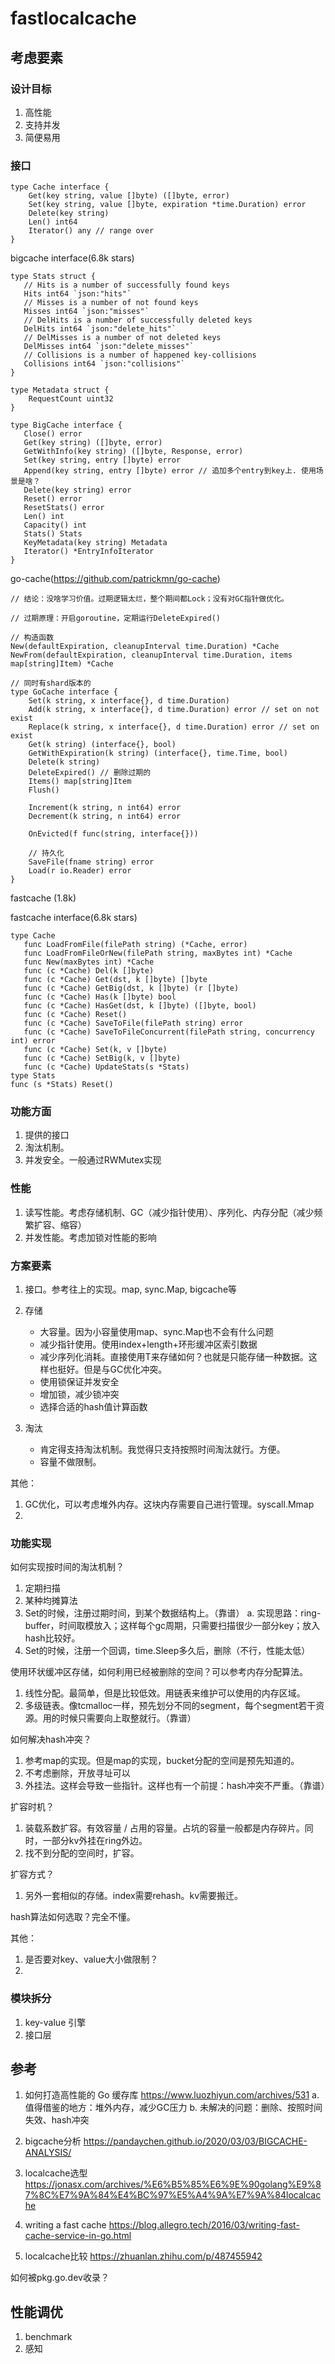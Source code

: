 # fastlocalcache

## 考虑要素

### 设计目标

1. 高性能
2. 支持并发
3. 简便易用

### 接口

```golang
type Cache interface {
    Get(key string, value []byte) ([]byte, error)
    Set(key string, value []byte, expiration *time.Duration) error
    Delete(key string)
    Len() int64
	Iterator() any // range over
}
```

bigcache interface(6.8k stars)

```golang
type Stats struct {
   // Hits is a number of successfully found keys
   Hits int64 `json:"hits"`
   // Misses is a number of not found keys
   Misses int64 `json:"misses"`
   // DelHits is a number of successfully deleted keys
   DelHits int64 `json:"delete_hits"`
   // DelMisses is a number of not deleted keys
   DelMisses int64 `json:"delete_misses"`
   // Collisions is a number of happened key-collisions
   Collisions int64 `json:"collisions"`
}

type Metadata struct {
    RequestCount uint32
}

type BigCache interface {
   Close() error
   Get(key string) ([]byte, error)
   GetWithInfo(key string) ([]byte, Response, error)
   Set(key string, entry []byte) error
   Append(key string, entry []byte) error // 追加多个entry到key上. 使用场景是啥？
   Delete(key string) error
   Reset() error
   ResetStats() error
   Len() int
   Capacity() int
   Stats() Stats
   KeyMetadata(key string) Metadata
   Iterator() *EntryInfoIterator
}
```

go-cache(https://github.com/patrickmn/go-cache)

```golang
// 结论：没啥学习价值。过期逻辑太烂，整个期间都Lock；没有对GC指针做优化。

// 过期原理：开启goroutine，定期运行DeleteExpired()

// 构造函数
New(defaultExpiration, cleanupInterval time.Duration) *Cache
NewFrom(defaultExpiration, cleanupInterval time.Duration, items map[string]Item) *Cache

// 同时有shard版本的
type GoCache interface {
    Set(k string, x interface{}, d time.Duration)
    Add(k string, x interface{}, d time.Duration) error // set on not exist
    Replace(k string, x interface{}, d time.Duration) error // set on exist
    Get(k string) (interface{}, bool)
    GetWithExpiration(k string) (interface{}, time.Time, bool)
    Delete(k string)
    DeleteExpired() // 删除过期的
    Items() map[string]Item
    Flush()

    Increment(k string, n int64) error
    Decrement(k string, n int64) error
    
    OnEvicted(f func(string, interface{}))
	
	// 持久化
    SaveFile(fname string) error
    Load(r io.Reader) error
}

```

fastcache (1.8k)

fastcache interface(6.8k stars)
```golang
type Cache
   func LoadFromFile(filePath string) (*Cache, error)
   func LoadFromFileOrNew(filePath string, maxBytes int) *Cache
   func New(maxBytes int) *Cache
   func (c *Cache) Del(k []byte)
   func (c *Cache) Get(dst, k []byte) []byte
   func (c *Cache) GetBig(dst, k []byte) (r []byte)
   func (c *Cache) Has(k []byte) bool
   func (c *Cache) HasGet(dst, k []byte) ([]byte, bool)
   func (c *Cache) Reset()
   func (c *Cache) SaveToFile(filePath string) error
   func (c *Cache) SaveToFileConcurrent(filePath string, concurrency int) error
   func (c *Cache) Set(k, v []byte)
   func (c *Cache) SetBig(k, v []byte)
   func (c *Cache) UpdateStats(s *Stats)
type Stats
func (s *Stats) Reset()
```

### 功能方面

1. 提供的接口
2. 淘汰机制。
3. 并发安全。一般通过RWMutex实现

### 性能

1. 读写性能。考虑存储机制、GC（减少指针使用）、序列化、内存分配（减少频繁扩容、缩容）
2. 并发性能。考虑加锁对性能的影响

### 方案要素

1. 接口。参考往上的实现。map, sync.Map, bigcache等

2. 存储
   + 大容量。因为小容量使用map、sync.Map也不会有什么问题
   + 减少指针使用。使用index+length+环形缓冲区索引数据
   + 减少序列化消耗。直接使用T来存储如何？也就是只能存储一种数据。这样也挺好。但是与GC优化冲突。
   + 使用锁保证并发安全
   + 增加锁，减少锁冲突
   + 选择合适的hash值计算函数
3. 淘汰
   + 肯定得支持淘汰机制。我觉得只支持按照时间淘汰就行。方便。
   + 容量不做限制。

其他：
1. GC优化，可以考虑堆外内存。这块内存需要自己进行管理。syscall.Mmap
2. 

### 功能实现

如何实现按时间的淘汰机制？
1. 定期扫描
2. 某种均摊算法
3. Set的时候，注册过期时间，到某个数据结构上。（靠谱）
   a. 实现思路：ring-buffer，时间取模放入；这样每个gc周期，只需要扫描很少一部分key；放入hash比较好。
4. Set的时候，注册一个回调，time.Sleep多久后，删除（不行，性能太低）

使用环状缓冲区存储，如何利用已经被删除的空间？可以参考内存分配算法。
1. 线性分配。最简单，但是比较低效。用链表来维护可以使用的内存区域。
2. 多级链表。像tcmalloc一样，预先划分不同的segment，每个segment若干资源。用的时候只需要向上取整就行。（靠谱）

如何解决hash冲突？
1. 参考map的实现。但是map的实现，bucket分配的空间是预先知道的。
2. 不考虑删除，开放寻址可以
3. 外挂法。这样会导致一些指针。这样也有一个前提：hash冲突不严重。（靠谱）

扩容时机？
1. 装载系数扩容。有效容量 / 占用的容量。占坑的容量一般都是内存碎片。同时，一部分kv外挂在ring外边。
2. 找不到分配的空间时，扩容。

扩容方式？
1. 另外一套相似的存储。index需要rehash。kv需要搬迁。

hash算法如何选取？完全不懂。

其他：
1. 是否要对key、value大小做限制？
2. 

### 模块拆分

1. key-value 引擎
2. 接口层

## 参考

1. 如何打造高性能的 Go 缓存库 https://www.luozhiyun.com/archives/531
   a. 值得借鉴的地方：堆外内存，减少GC压力
   b. 未解决的问题：删除、按照时间失效、hash冲突

2. bigcache分析 https://pandaychen.github.io/2020/03/03/BIGCACHE-ANALYSIS/
3. localcache选型 https://jonasx.com/archives/%E6%B5%85%E6%9E%90golang%E9%87%8C%E7%9A%84%E4%BC%97%E5%A4%9A%E7%9A%84localcache
4. writing a fast cache https://blog.allegro.tech/2016/03/writing-fast-cache-service-in-go.html
5. localcache比较 https://zhuanlan.zhihu.com/p/487455942

如何被pkg.go.dev收录？

## 性能调优

1. benchmark
2. 感知

